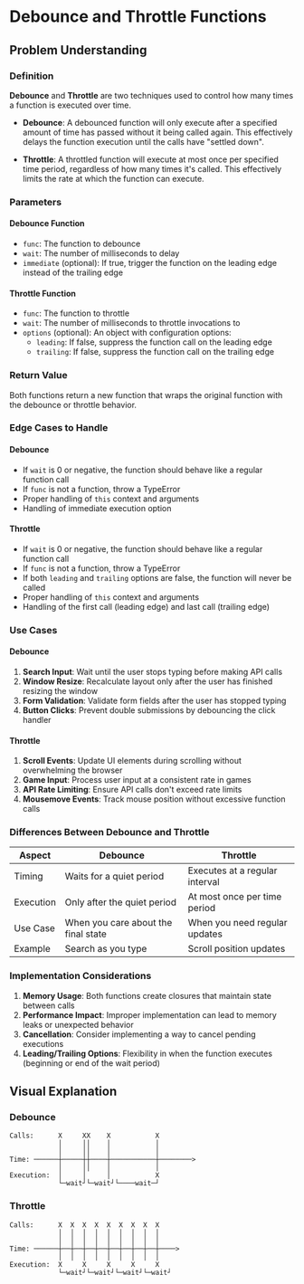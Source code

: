 # Debounce and Throttle Functions

## Problem Understanding

### Definition

**Debounce** and **Throttle** are two techniques used to control how many times a function is executed over time.

- **Debounce**: A debounced function will only execute after a specified amount of time has passed without it being called again. This effectively delays the function execution until the calls have "settled down".

- **Throttle**: A throttled function will execute at most once per specified time period, regardless of how many times it's called. This effectively limits the rate at which the function can execute.

### Parameters

#### Debounce Function
- `func`: The function to debounce
- `wait`: The number of milliseconds to delay
- `immediate` (optional): If true, trigger the function on the leading edge instead of the trailing edge

#### Throttle Function
- `func`: The function to throttle
- `wait`: The number of milliseconds to throttle invocations to
- `options` (optional): An object with configuration options:
  - `leading`: If false, suppress the function call on the leading edge
  - `trailing`: If false, suppress the function call on the trailing edge

### Return Value

Both functions return a new function that wraps the original function with the debounce or throttle behavior.

### Edge Cases to Handle

#### Debounce
- If `wait` is 0 or negative, the function should behave like a regular function call
- If `func` is not a function, throw a TypeError
- Proper handling of `this` context and arguments
- Handling of immediate execution option

#### Throttle
- If `wait` is 0 or negative, the function should behave like a regular function call
- If `func` is not a function, throw a TypeError
- If both `leading` and `trailing` options are false, the function will never be called
- Proper handling of `this` context and arguments
- Handling of the first call (leading edge) and last call (trailing edge)

### Use Cases

#### Debounce
1. **Search Input**: Wait until the user stops typing before making API calls
2. **Window Resize**: Recalculate layout only after the user has finished resizing the window
3. **Form Validation**: Validate form fields after the user has stopped typing
4. **Button Clicks**: Prevent double submissions by debouncing the click handler

#### Throttle
1. **Scroll Events**: Update UI elements during scrolling without overwhelming the browser
2. **Game Input**: Process user input at a consistent rate in games
3. **API Rate Limiting**: Ensure API calls don't exceed rate limits
4. **Mousemove Events**: Track mouse position without excessive function calls

### Differences Between Debounce and Throttle

| Aspect | Debounce | Throttle |
|--------|----------|----------|
| Timing | Waits for a quiet period | Executes at a regular interval |
| Execution | Only after the quiet period | At most once per time period |
| Use Case | When you care about the final state | When you need regular updates |
| Example | Search as you type | Scroll position updates |

### Implementation Considerations

1. **Memory Usage**: Both functions create closures that maintain state between calls
2. **Performance Impact**: Improper implementation can lead to memory leaks or unexpected behavior
3. **Cancellation**: Consider implementing a way to cancel pending executions
4. **Leading/Trailing Options**: Flexibility in when the function executes (beginning or end of the wait period)

## Visual Explanation

### Debounce
```
Calls:      X     XX    X           X
            │     ││    │           │
            │     ││    │           │
Time: ──────┼─────┼┼────┼───────────┼────────>
            │     ││    │           │
Execution:  │     │     │           X
            └─wait┘└─wait┘└────wait─┘
```

### Throttle
```
Calls:      X  X  X  X  X  X  X  X  X
            │  │  │  │  │  │  │  │  │
            │  │  │  │  │  │  │  │  │
Time: ──────┼──┼──┼──┼──┼──┼──┼──┼──┼────>
            │  │  │  │  │  │  │  │  │
Execution:  X     X     X     X     X
            └─wait┘└─wait┘└─wait┘└─wait┘
